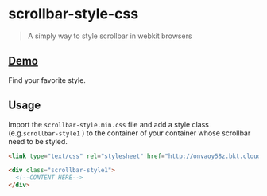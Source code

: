 # scrollbar-style-css

> A simply way to style scrollbar in webkit browsers

## [Demo](http://htmlpreview.github.io/?https://github.com/sangle7/scrollbar-style-css/blob/master/index.html)

Find your favorite style.

## Usage

Import the `scrollbar-style.min.css` file  and add a style  class (e.g.`scrollbar-style1` ) to the container of your container whose scrollbar need to be styled.

```html
<link type="text/css" rel="stylesheet" href="http://onvaoy58z.bkt.clouddn.com/scrollbar-style.min.css">

<div class="scrollbar-style1">
  <!--CONTENT HERE-->
</div>
```

